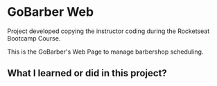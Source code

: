 # GoBarber Web

Project developed copying the instructor coding during the Rocketseat Bootcamp Course.

This is the GoBarber's Web Page to manage barbershop scheduling.

## What I learned or did in this project?
